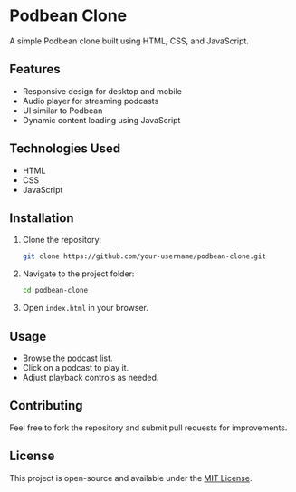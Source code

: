 # Podbean Clone

A simple Podbean clone built using HTML, CSS, and JavaScript.

## Features
- Responsive design for desktop and mobile
- Audio player for streaming podcasts
- UI similar to Podbean
- Dynamic content loading using JavaScript

## Technologies Used
- HTML
- CSS
- JavaScript

## Installation
1. Clone the repository:
   ```sh
   git clone https://github.com/your-username/podbean-clone.git
   ```
2. Navigate to the project folder:
   ```sh
   cd podbean-clone
   ```
3. Open `index.html` in your browser.

## Usage
- Browse the podcast list.
- Click on a podcast to play it.
- Adjust playback controls as needed.

## Contributing
Feel free to fork the repository and submit pull requests for improvements.

## License
This project is open-source and available under the [MIT License](LICENSE).

